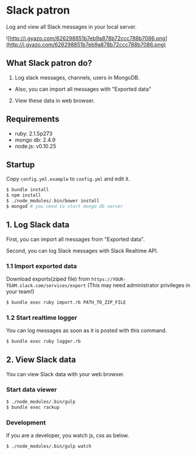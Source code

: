 # Slack patron

Log and view all Slack messages in your local server.

![http://i.gyazo.com/626298851b7eb9a878b72ccc788b7086.png](http://i.gyazo.com/626298851b7eb9a878b72ccc788b7086.png)

## What Slack patron do?

1. Log slack messages, channels, users in MongoDB.
  - Also, you can import all messages with "Exported data"
2. View these data in web browser.

## Requirements

- ruby: 2.1.5p273
- mongo db: 2.4.9
- node.js: v0.10.25

## Startup

Copy `config.yml.example` to `config.yml` and edit it.

```sh
$ bundle install
$ npm install
$ ./node_modules/.bin/bower install
$ mongod # you need to start mongo db server
```

## 1. Log Slack data

First, you can import all messages from "Exported data".

Second, you can log Slack messages with Slack Realtime API.

### 1.1 Import exported data

Download exports(ziped file) from `https://YOUR-TEAM.slack.com/services/export`
(This may need administrator privileges in your team!)

```sh
$ bundle exec ruby import.rb PATH_TO_ZIP_FILE
```

### 1.2 Start realtime logger

You can log messages as soon as it is posted with this command.

```sh
$ bundle exec ruby logger.rb
```

## 2. View Slack data

You can view Slack data with your web browser.

### Start data viewer

```sh
$ ./node_modules/.bin/gulp
$ bundle exec rackup
```

### Development

If you are a developer, you watch js, css as below.

```
$ ./node_modules/.bin/gulp watch
```
